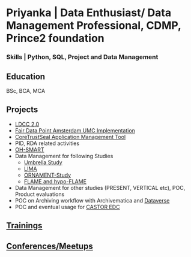 # Priyanka | Data Enthusiast/ Data Management Professional, CDMP, Prince2 foundation

### Skills | Python, SQL, Project and Data Management

## Education
BSc, BCA, MCA

## Projects
 - [LDCC 2.0](https://www.nwo.nl/en/projects/ict001ldcc2013)
 - [Fair Data Point Amsterdam UMC Implementation](https://www.fairdatapoint.org/)
 - [CoreTrustSeal Application Management Tool](https://amt.coretrustseal.org/)
 - PID, RDA related activities
 - [OH-SMART](https://ohsmart.datastations.nl/)
 - Data Management for following Studies
    - [Umbrella Study](https://www.umcutrecht.nl/nl/wetenschappelijk-onderzoek/umbrella)
    - [LIMA](https://www.umcutrecht.nl/nl/wetenschappelijk-onderzoek/lima-studie)
    - [ORNAMENT-Study](https://www.onderzoekbijkanker.nl/trials-zoeken/trial/971/ornament-studie-borstkanker.html)
    - [FLAME and hypo-FLAME](https://www.avl.nl/nieuwsberichten/2021/bestralings-boost-verlaagt-kans-op-terugkeer-prostaatkanker/)
 - Data Management for other studies (PRESENT, VERTICAL etc), POC, Product evaluations
 - POC on Archiving workflow with Archivematica and [Dataverse](https://dataverse.nl/dataverse/UMCU)
 - POC and eventual usage for [CASTOR EDC](https://data.castoredc.com/)


## [Trainings](/Trainings.md)

## [Conferences/Meetups](/Conferences_Meetups.md)
